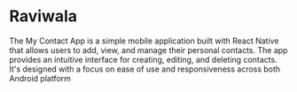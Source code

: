 # Raviwala
 The My Contact App is a simple mobile application built with React Native that allows users to add, view, and manage their personal contacts. The app provides an intuitive interface for creating, editing, and deleting contacts. It's designed with a focus on ease of use and responsiveness across both Android platform
